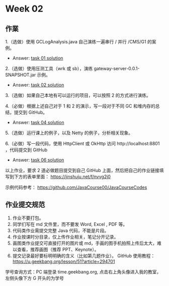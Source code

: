 # Week 02
## 作業
1.（选做）使用 GCLogAnalysis.java 自己演练一遍串行 / 并行 /CMS/G1 的案例。
  - Answer: [task 01 solution](https://github.com/ajdfajdfl2003/JAVA-003/tree/main/Week_02/task01)

2.（选做）使用压测工具（wrk 或 sb），演练 gateway-server-0.0.1-SNAPSHOT.jar 示例。
  - Answer: [task 02 solution](https://github.com/ajdfajdfl2003/JAVA-003/tree/main/Week_02/task02)

3.（选做）如果自己本地有可以运行的项目，可以按照 2 的方式进行演练。

4.（必做）根据上述自己对于 1 和 2 的演示，写一段对于不同 GC 和堆内存的总结，提交到 GitHub。
  - Answer: [task 04 solution](https://github.com/ajdfajdfl2003/JAVA-003/tree/main/Week_02/task04)

5.（选做）运行课上的例子，以及 Netty 的例子，分析相关现象。

6.（必做）写一段代码，使用 HttpClient 或 OkHttp 访问  http://localhost:8801 ，代码提交到 GitHub
  - Answer: [task 06 solution](https://github.com/ajdfajdfl2003/JAVA-003/tree/main/Week_02/task06)

以上作业，要求 2 道必做题目提交到自己 GitHub 上面，然后把自己的作业链接填写到下方的表单里面： https://jinshuju.net/f/nvvg2j0

示例代码参考： https://github.com/JavaCourse00/JavaCourseCodes

## 作业提交规范
1. 作业不要打包。
2. 同学们写在 md 文件里，而不要发 Word, Excel , PDF 等。
3. 代码类作业需提交完整 Java 代码，不能是片段。
4. 作业按课时分目录，仅上传作业相关，笔记分开记录。
5. 画图类作业提交可直接打开的图片或 md，手画的图手机拍照上传后太大，难以查看，推荐画图（推荐 PPT、Keynote）。
6. 提交记录最好要标明明确的含义（比如第几题作业）。 GitHub 使用教程： https://u.geekbang.org/lesson/51?article=294701

学号查询方式：PC 端登录 time.geekbang.org, 点击右上角头像进入我的教室，左侧头像下方 G 开头的为学号
